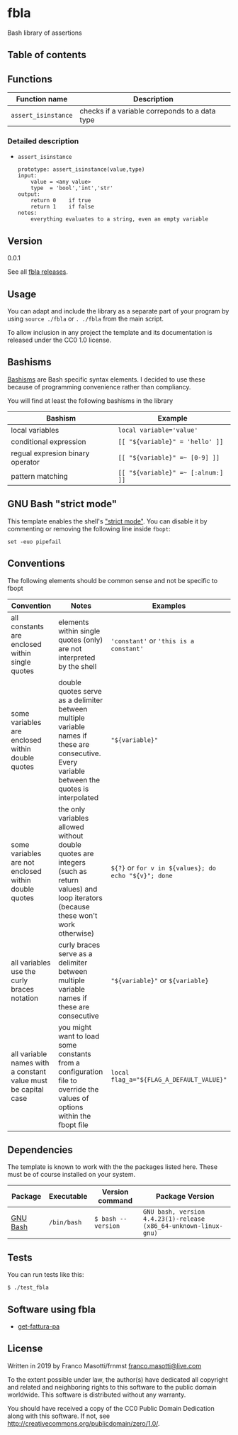 # fbla

Bash library of assertions

## Table of contents

[](TOC)

## Functions

| Function name | Description |
|---------------|-------------|
| `assert_isinstance` | checks if a variable correponds to a data type |

### Detailed description

- `assert_isinstance`

      prototype: assert_isinstance(value,type)
      input:
          value = <any value>
          type  = 'bool','int','str'
      output:
          return 0    if true
          return 1    if false
      notes:
          everything evaluates to a string, even an empty variable


## Version

0.0.1

See all [fbla releases](https://github.com/frnmst/fbla/releases).

## Usage

You can adapt and include the library as a separate part of your
program by using `source ./fbla` or `. ./fbla` from the main
script.

To allow inclusion in any project the template and its documentation is 
released under the CC0 1.0 license.

## Bashisms

[Bashisms](https://mywiki.wooledge.org/Bashism) are Bash specific syntax
elements. I decided to use these because of programming convenience rather than 
compliancy. 

You will find at least the following bashisms in the library

| Bashism | Example |
|---------|---------|
| local variables | `local variable='value'` |
| conditional expression | `[[ "${variable}" = 'hello' ]]` |
| regual expresion binary operator | `[[ "${variable}" =~ [0-9] ]]` |
| pattern matching |  `[[ "${variable}" =~ [:alnum:] ]]` |

## GNU Bash "strict mode"

This template enables the shell's ["strict mode"](http://redsymbol.net/articles/unofficial-bash-strict-mode/).
You can disable it by commenting or removing the following line inside 
`fbopt`:

    set -euo pipefail

## Conventions

The following elements should be common sense and not be specific to fbopt

| Convention | Notes | Examples |
|------------|-------|----------|
| all constants are enclosed within single quotes | elements within single quotes (only) are not interpreted by the shell | `'constant'` or `'this is a constant'` |
| some variables are enclosed within double quotes | double quotes serve as a delimiter between multiple variable names if these are consecutive. Every variable between the quotes is interpolated | `"${variable}"` |
| some variables are not enclosed within double quotes | the only variables allowed without double quotes are integers (such as return values) and loop iterators (because these won't work otherwise) | `${?}` or `for v in ${values}; do echo "${v}"; done` |
| all variables use the curly braces notation | curly braces serve as a delimiter between multiple variable names if these are consecutive | `"${variable}"` or `${variable}` |
| all variable names with a constant value must be capital case | you might want to load some constants from a configuration file to override the values of options within the fbopt file | `local flag_a="${FLAG_A_DEFAULT_VALUE}"` | 

## Dependencies

The template is known to work with the the packages listed here. These must be 
of course installed on your system.

| Package | Executable | Version command | Package Version |
|---------|------------|-----------------|-----------------|
| [GNU Bash](http://www.gnu.org/software/bash/bash.html) | `/bin/bash` | `$ bash --version` | `GNU bash, version 4.4.23(1)-release (x86_64-unknown-linux-gnu)` |

## Tests

You can run tests like this:

    $ ./test_fbla

## Software using fbla

- [get-fattura-pa](https://github.com/frnmst/get-fattura-pa)

## License

Written in 2019 by Franco Masotti/frnmst <franco.masotti@live.com>

To the extent possible under law, the author(s) have dedicated all 
copyright and related and neighboring rights to this software to the public 
domain worldwide. This software is distributed without any warranty.

You should have received a copy of the CC0 Public Domain Dedication along 
with this software. If not, see 
<http://creativecommons.org/publicdomain/zero/1.0/>. 
